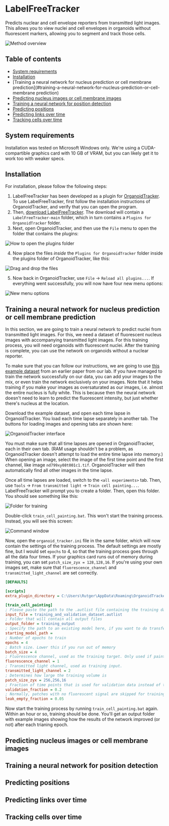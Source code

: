 # LabelFreeTracker
Predicts nuclear and cell envelope reporters from transmitted light images. This allows you to view nuclei and cell envelopes in organoids without fluorescent markers, allowing you to segment and track those cells.

![Method overview](https://user-images.githubusercontent.com/1462188/222784969-bc1b02a0-a0a3-459c-92c9-10b9cc5e16a4.png)

## Table of contents
* [System requirements](#system-requirements)
* [Installation](#installation)
* [Training a neural network for nucleus prediction or cell membrane prediction](#training-a-neural-network-for-nucleus-prediction-or-cell-membrane prediction)
* [Predicting nucleus images or cell membrane images](#predicting-nucleus-images-or-cell-membrane-images)
* [Training a neural network for position detection](#training-a-neural-network-for-position-detection)
* [Predicting positions](#predicting-positions)
* [Predicting links over time](#predicting-links-over-time)
* [Tracking cells over time](#tracking-cells-over-time)

## System requirements
Installation was tested on Microsoft Windows only. We're using a CUDA-compartible graphics card with 10 GB of VRAM, but you can likely get it to work too with weaker specs.

## Installation
For installation, please follow the following steps:

1. LabelFreeTracker has been developed as a plugin for [OrganoidTracker](https://github.com/jvzonlab/OrganoidTracker). To use LabelFreeTracker, first follow the installation instructions of OrganoidTracker, and verify that you can open the program.
2. Then, [download LabelFreeTracker](https://github.com/jvzonlab/LabelFreeTracker/archive/refs/heads/main.zip). The download will contain a `LabelFreeTracker-main` folder, which in turn contains a `Plugins for OrganoidTracker` folder.
3. Next, open OrganoidTracker, and then use the `File` menu to open the folder that contains the plugins:

  ![How to open the plugins folder](https://user-images.githubusercontent.com/1462188/222796147-380612db-54da-44ab-aebe-f7825a02643f.png)

4. Now place the files *inside* the `Plugins for OrganoidTracker` folder inside the plugins folder of OrganoidTracker, like this:

  ![Drag and drop the files](https://user-images.githubusercontent.com/1462188/222797179-22a5e81e-feb9-41d0-8023-281a917e67ec.png)

5. Now back in OrganoidTracker, use `File` -> `Reload all plugins...`. If everything went successfully, you will now have four new menu options:

  ![New menu options](https://user-images.githubusercontent.com/1462188/222797841-2730abd9-0af1-485e-975d-089559a4ff87.png)


## Training a neural network for nucleus prediction or cell membrane prediction
In this section, we are going to train a neural network to predict nuclei from transmitted light images. For this, we need a dataset of fluorescent nucleus images with accompanying transmitted light images. For this training process, you will need organoids with fluorescent nuclei. After the training is complete, you can use the network on organoids without a nuclear reporter.

To make sure that you can follow our instructions, we are going to use [this example dataset](https://zenodo.org/record/7197573) from an earlier paper from our lab. If you have managed to train the network successfully on our data, you can add your images to the mix, or even train the network exclusively on your images. Note that it helps training if you make your images as oversaturated as our images, i.e. almost the entire nucleus is fully white. This is because then the neural network doesn't need to learn to predict the fluorescent intensity, but just whether there's nucleus at the location.

Download the example dataset, and open each time lapse in OrganoidTracker. You load each time lapse separately in another tab. The buttons for loading images and opening tabs are shown here:

![OrganoidTracker interface](https://user-images.githubusercontent.com/1462188/222802432-56ab6492-83a1-4f1c-b65a-e2a98b3fc8cd.png)

You must make sure that all time lapses are opened in OrganoidTracker, each in their own tab. (RAM usage shouldn't be a problem, as OrganoidTracker doesn't attempt to load the entire time lapse into memory.) When opening an image, select the image of the first time point and the first channel, like image `nd799xy08t001c1.tif`. OrganoidTracker will then automatically find all other images in the time lapse.

Once all time lapses are loaded, switch to the `<all experiments>` tab. Then, use `Tools` -> `From transmitted light` -> `Train cell painting...`. LabelFreeTracker will prompt you to create a folder. Then, open this folder. You should see something like this:

![Folder for training](https://user-images.githubusercontent.com/1462188/222803808-7451bcfa-b0d4-40ae-9676-698804e4d668.png)

Double-click `train_cell_painting.bat`. This won't start the training process. Instead, you will see this screen:

![Command window](https://user-images.githubusercontent.com/1462188/222804415-074248cb-e944-43c6-85f4-024e85d74791.png)

Now, open the `organoid_tracker.ini` file in the same folder, which will now contain the settings of the training process. The default settings are mostly fine, but I would set `epochs` to 4, so that the training process goes through all the data four times. If your graphics card runs out of memory during training, you can set `patch_size_zyx = 128,128,16`. If you're using your own images set, make sure that `fluorescence_channel` and `transmitted_light_channel` are set correctly.

```ini
[DEFAULTS]

[scripts]
extra_plugin_directory = C:\Users\Rutger\AppData\Roaming\OrganoidTracker\Plugins

[train_cell_painting]
; Please paste the path to the .autlist file containing the training data
input_file = training_and_validation_dataset.autlist
; Folder that will contain all output files
output_folder = training_output
; Specify the path to an existing model here, if you want to do transfer learning.
starting_model_path = 
; Number of epochs to train
epochs = 4
; Batch size. Lower this if you run out of memory
batch_size = 4
; Fluorescence channel, used as the training target. Only used if painting_target is set to FLUORESCENCE_CHANNEL. Use 1 for the first channel, 2 for the second channel, etc. Use "1 from end" to use the last channel.
fluorescence_channel = 1
; Transmitted light channel, used as training input.
transmitted_light_channel = 2
; Determines how large the training volume is
patch_size_zyx = 256,256,16
; Fraction of time points that is used for validation data instead of training data
validation_fraction = 0.2
; Normally, patches with no fluorescent signal are skipped for training. This number controls what fraction is still included in the training data.
leak_empty_fraction = 0.05
```

Now start the training process by running `train_cell_painting.bat` again. Within an hour or so, training should be done. You'll get an output folder with example images showing how the results of the network improved (or not) after each trianing epoch.

## Predicting nucleus images or cell membrane images



## Training a neural network for position detection



## Predicting positions


## Predicting links over time



## Tracking cells over time

